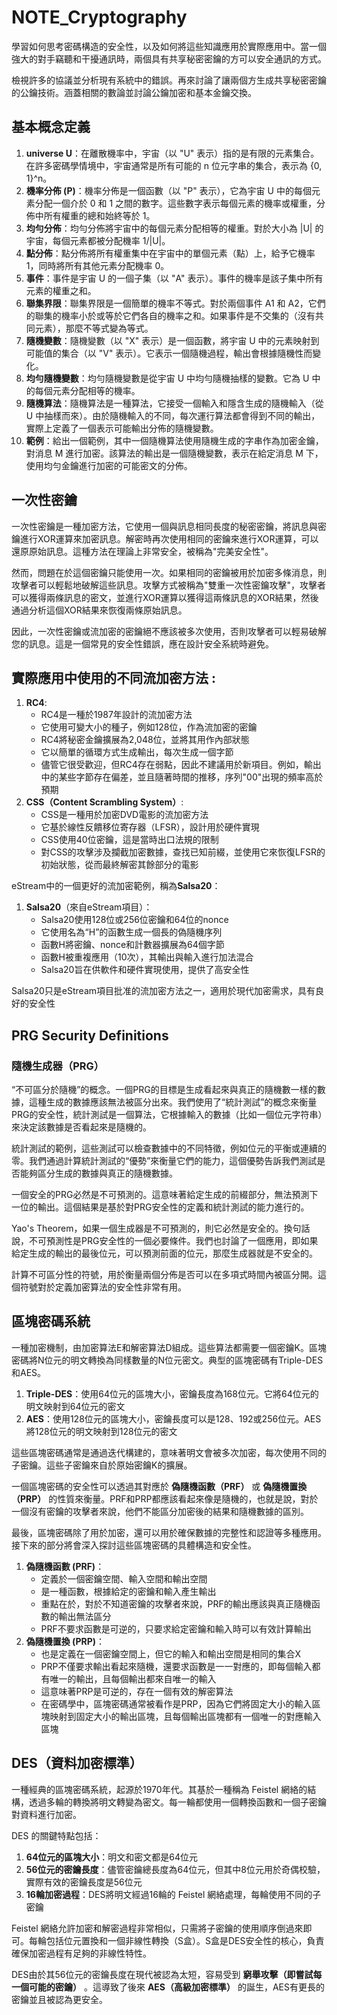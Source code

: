 # NOTE_Cryptography


學習如何思考密碼構造的安全性，以及如何將這些知識應用於實際應用中。當一個強大的對手竊聽和干擾通訊時，兩個具有共享秘密密鑰的方可以安全通訊的方式。

檢視許多的協議並分析現有系統中的錯誤。再來討論了讓兩個方生成共享秘密密鑰的公鑰技術。涵蓋相關的數論並討論公鑰加密和基本金鑰交換。


## 基本概念定義

1. **universe U**：在離散機率中，宇宙（以 "U" 表示）指的是有限的元素集合。在許多密碼學情境中，宇宙通常是所有可能的 n 位元字串的集合，表示為 {0, 1}^n。
2. **機率分佈 (P)**：機率分佈是一個函數（以 "P" 表示），它為宇宙 U 中的每個元素分配一個介於 0 和 1 之間的數字。這些數字表示每個元素的機率或權重，分佈中所有權重的總和始終等於 1。
3. **均勻分佈**：均勻分佈將宇宙中的每個元素分配相等的權重。對於大小為 |U| 的宇宙，每個元素都被分配機率 1/|U|。
4. **點分佈**：點分佈將所有權重集中在宇宙中的單個元素（點）上，給予它機率 1，同時將所有其他元素分配機率 0。
5. **事件**：事件是宇宙 U 的一個子集（以 "A" 表示）。事件的機率是該子集中所有元素的權重之和。
6. **聯集界限**：聯集界限是一個簡單的機率不等式。對於兩個事件 A1 和 A2，它們的聯集的機率小於或等於它們各自的機率之和。如果事件是不交集的（沒有共同元素），那麼不等式變為等式。
7. **隨機變數**：隨機變數（以 "X" 表示）是一個函數，將宇宙 U 中的元素映射到可能值的集合（以 "V" 表示）。它表示一個隨機過程，輸出會根據隨機性而變化。
8. **均勻隨機變數**：均勻隨機變數是從宇宙 U 中均勻隨機抽樣的變數。它為 U 中的每個元素分配相等的機率。
9. **隨機算法**：隨機算法是一種算法，它接受一個輸入和隱含生成的隨機輸入（從 U 中抽樣而來）。由於隨機輸入的不同，每次運行算法都會得到不同的輸出，實際上定義了一個表示可能輸出分佈的隨機變數。
10. **範例**：給出一個範例，其中一個隨機算法使用隨機生成的字串作為加密金鑰，對消息 M 進行加密。該算法的輸出是一個隨機變數，表示在給定消息 M 下，使用均勻金鑰進行加密的可能密文的分佈。


## 一次性密鑰

一次性密鑰是一種加密方法，它使用一個與訊息相同長度的秘密密鑰，將訊息與密鑰進行XOR運算來加密訊息。解密時再次使用相同的密鑰來進行XOR運算，可以還原原始訊息。這種方法在理論上非常安全，被稱為"完美安全性"。

然而，問題在於這個密鑰只能使用一次。如果相同的密鑰被用於加密多條消息，則攻擊者可以輕鬆地破解這些訊息。攻擊方式被稱為"雙重一次性密鑰攻擊"，攻擊者可以獲得兩條訊息的密文，並進行XOR運算以獲得這兩條訊息的XOR結果，然後通過分析這個XOR結果來恢復兩條原始訊息。

因此，一次性密鑰或流加密的密鑰絕不應該被多次使用，否則攻擊者可以輕易破解您的訊息。這是一個常見的安全性錯誤，應在設計安全系統時避免。

## 實際應用中使用的不同流加密方法 :

1. **RC4**:
    - RC4是一種於1987年設計的流加密方法
    - 它使用可變大小的種子，例如128位，作為流加密的密鑰
    - RC4將秘密金鑰擴展為2,048位，並將其用作內部狀態
    - 它以簡單的循環方式生成輸出，每次生成一個字節
    - 儘管它很受歡迎，但RC4存在弱點，因此不建議用於新項目。例如，輸出中的某些字節存在偏差，並且隨著時間的推移，序列"00"出現的頻率高於預期
2. **CSS（Content Scrambling System）**:
    - CSS是一種用於加密DVD電影的流加密方法
    - 它基於線性反饋移位寄存器（LFSR），設計用於硬件實現
    - CSS使用40位密鑰，這是當時出口法規的限制
    - 對CSS的攻擊涉及攔截加密數據，查找已知前綴，並使用它來恢復LFSR的初始狀態，從而最終解密其餘部分的電影

eStream中的一個更好的流加密範例，稱為**Salsa20**：

1. **Salsa20**（來自eStream項目）：
    - Salsa20使用128位或256位密鑰和64位的nonce
    - 它使用名為“H”的函數生成一個長的偽隨機序列
    - 函數H將密鑰、nonce和計數器擴展為64個字節
    - 函數H被重複應用（10次），其輸出與輸入進行加法混合
    - Salsa20旨在供軟件和硬件實現使用，提供了高安全性

Salsa20只是eStream項目批准的流加密方法之一，適用於現代加密需求，具有良好的安全性

## PRG Security Definitions

### 隨機生成器（PRG）

“不可區分於隨機”的概念。一個PRG的目標是生成看起來與真正的隨機數一樣的數據，這種生成的數據應該無法被區分出來。我們使用了“統計測試”的概念來衡量PRG的安全性，統計測試是一個算法，它根據輸入的數據（比如一個位元字符串）來決定該數據是否看起來是隨機的。

統計測試的範例，這些測試可以檢查數據中的不同特徵，例如位元的平衡或連續的零。我們通過計算統計測試的“優勢”來衡量它們的能力，這個優勢告訴我們測試是否能夠區分生成的數據與真正的隨機數據。

一個安全的PRG必然是不可預測的。這意味著給定生成的前綴部分，無法預測下一位的輸出。這個結果是基於對PRG安全性的定義和統計測試的能力進行的。

Yao's Theorem，如果一個生成器是不可預測的，則它必然是安全的。換句話說，不可預測性是PRG安全性的一個必要條件。我們也討論了一個應用，即如果給定生成的輸出的最後位元，可以預測前面的位元，那麼生成器就是不安全的。

計算不可區分性的符號，用於衡量兩個分佈是否可以在多項式時間內被區分開。這個符號對於定義加密算法的安全性非常有用。

## 區塊密碼系統

一種加密機制，由加密算法E和解密算法D組成。這些算法都需要一個密鑰K。區塊密碼將N位元的明文轉換為同樣數量的N位元密文。典型的區塊密碼有Triple-DES和AES。

1. **Triple-DES**：使用64位元的區塊大小，密鑰長度為168位元。它將64位元的明文映射到64位元的密文
2. **AES**：使用128位元的區塊大小，密鑰長度可以是128、192或256位元。AES將128位元的明文映射到128位元的密文

這些區塊密碼通常是通過迭代構建的，意味著明文會被多次加密，每次使用不同的子密鑰。這些子密鑰來自於原始密鑰K的擴展。

一個區塊密碼的安全性可以透過其對應於 **偽隨機函數（PRF）** 或 **偽隨機置換（PRP）** 的性質來衡量。PRF和PRP都應該看起來像是隨機的，也就是說，對於一個沒有密鑰的攻擊者來說，他們不能區分加密後的結果和隨機數據的區別。

最後，區塊密碼除了用於加密，還可以用於確保數據的完整性和認證等多種應用。接下來的部分將會深入探討這些區塊密碼的具體構造和安全性。

1. **偽隨機函數 (PRF)**：
    - 定義於一個密鑰空間、輸入空間和輸出空間
    - 是一種函數，根據給定的密鑰和輸入產生輸出
    - 重點在於，對於不知道密鑰的攻擊者來說，PRF的輸出應該與真正隨機函數的輸出無法區分
    - PRF不要求函數是可逆的，只要求給定密鑰和輸入時可以有效計算輸出
2. **偽隨機置換 (PRP)**：
    - 也是定義在一個密鑰空間上，但它的輸入和輸出空間是相同的集合X
    - PRP不僅要求輸出看起來隨機，還要求函數是一一對應的，即每個輸入都有唯一的輸出，且每個輸出都來自唯一的輸入
    - 這意味著PRP是可逆的，存在一個有效的解密算法
    - 在密碼學中，區塊密碼通常被看作是PRP，因為它們將固定大小的輸入區塊映射到固定大小的輸出區塊，且每個輸出區塊都有一個唯一的對應輸入區塊

## DES（資料加密標準）

一種經典的區塊密碼系統，起源於1970年代。其基於一種稱為 Feistel 網絡的結構，透過多輪的轉換將明文轉變為密文。每一輪都使用一個轉換函數和一個子密鑰對資料進行加密。

DES 的關鍵特點包括：

1. **64位元的區塊大小**：明文和密文都是64位元
2. **56位元的密鑰長度**：儘管密鑰總長度為64位元，但其中8位元用於奇偶校驗，實際有效的密鑰長度是56位元
3. **16輪加密過程**：DES將明文經過16輪的 Feistel 網絡處理，每輪使用不同的子密鑰

Feistel 網絡允許加密和解密過程非常相似，只需將子密鑰的使用順序倒過來即可。每輪包括位元置換和一個非線性轉換（S盒）。S盒是DES安全性的核心，負責確保加密過程有足夠的非線性特性。

DES由於其56位元的密鑰長度在現代被認為太短，容易受到 **窮舉攻擊（即嘗試每一個可能的密鑰）** 。這導致了後來 **AES（高級加密標準）** 的誕生，AES有更長的密鑰並且被認為更安全。
